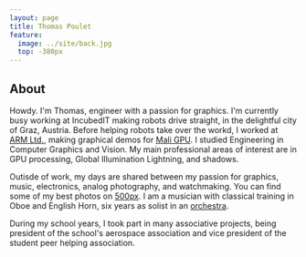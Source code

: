 ```yaml
---
layout: page
title: Thomas Poulet
feature:
  image: ../site/back.jpg
  top: -380px
---
```

## About

Howdy. I'm Thomas, engineer with a passion for graphics. I'm currently busy working at IncubedIT making robots drive straight, in the delightful city of Graz, Austria. Before helping robots take over the workd, I worked at [ARM Ltd.](https://www.arm.com/), making graphical demos for [Mali GPU](http://malideveloper.arm.com/). I studied Engineering in Computer Graphics and Vision. My main professional areas of interest are in GPU processing, Global Illumination Lightning, and shadows.

Outisde of work, my days are shared between my passion for graphics, music, electronics, analog photography, and watchmaking. You can find some of my best photos on [500px](https://500px.com/thomaspoulet). I am a musician with classical training in Oboe and English Horn, six years as solist in an [orchestra](http://www.odhy.fr/).

During my school years, I took part in many associative projects, being president of the school's aerospace association and vice president of the student peer helping association.


